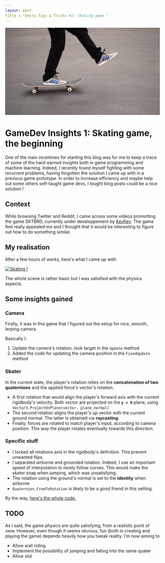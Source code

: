 ```yaml
---
layout: post
title = "Unity Tips & Tricks #1: Skating game "
---
```

<img src="/images/skate1.jpg" class="fit image">

# GameDev Insights 1: Skating game, the beginning

One of the main incentives for starting this blog was for me to keep a trace of some of the hard-earned insights both in game programming and machine learning. Indeed, I recently found myself fighting with some recurrent problems, having forgotten the solution I came up with in a previous game prototype. In order to increase efficiency and maybe help out some others self-taught game devs, I tought blog posts could be a nice solution !

## Context 

While browsing Twitter and Reddit, I came across some videos promotting the game SKTBRD, currently under developpement by [KevKev](https://twitter.com/Der_Kevin). The game feel really appealed me and I thought that it would be interesting to figure out how to do something similar. 

## My realisation

After a few hours of works, here's what I came up with: 

[![Skating ! ](http://img.youtube.com/vi/kTH7jAw3kyk/0.jpg)](http://www.youtube.com/watch?v=kTH7jAw3kyk "Skating")

The whole scene is rather basic but I was satisfied with the physics aspects.


## Some insights gained  

### Camera
Firstly, it was in this game that I figured out the setup for nice, smooth, lerping camera. 

Basically I: 

1. Update the camera's rotation, look target in the `Update` method 
1. Added the code for updating the camera position in the `FixedUpdate` method

### Skater

In the current state, the player's rotation relies on the **concatenation of two quaternions** and the applied force's vector's rotation. 

* A first rotation that would align the player's forward axis with the current rigidbody's velocity. Both vector are projected on the **`y = 0`** plane, using `Vector3.ProjectOnPlane(vector, plane_normal)`
* The second rotation aligns the player's up vector with the current ground normal. The latter is obtained via **raycasting**. 
* Finally, forces are rotated to match player's input, according to camera position. This way the player rotates eventually towards this direction. 


### Specific stuff

* I locked all rotations axis in the rigidbody's definition. This prevent unwanted flips. 
* I separated airborne and grounded rotation. Indeed, I use an important speed of interpolation to nicely follow curves. This would make the skater snap when jumping, which was unsatisfying.  
* The rotation using the ground's normal is set to the **identity** when airborne
* `Quaternion.FromToRotation` is likely to be a good friend in this setting.

By the way, [here's the whole code.](https://github.com/Mehd6384/Unity/tree/master/SkatingGame)

## TODO

As I said, the game physics are quite satisfying, from a realistic point of view. However, even though it seems obvious, fun (both in creating and playing the game) depends heavily how you tweak reality. I'm now aiming to 
* Allow wall riding
* Implement the possibility of jumping and falling into the same quater
* Allow slid